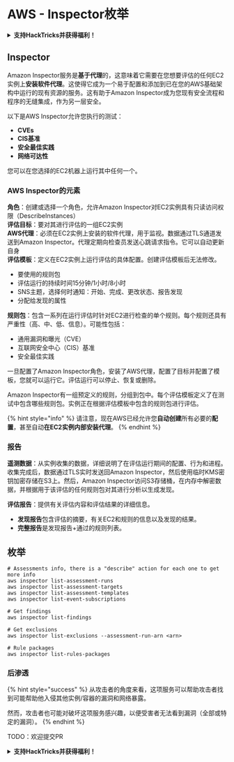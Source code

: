 # AWS - Inspector枚举

<details>

<summary><strong>支持HackTricks并获得福利！</strong></summary>

* 如果您想在HackTricks中看到您的公司广告，或者如果您想访问PEASS的最新版本或下载PDF版的HackTricks，请查看[**SUBSCRIPTION PLANS**](https://github.com/sponsors/carlospolop)！
* 获取[**官方PEASS和HackTricks周边产品**](https://peass.creator-spring.com)
* 发现[**PEASS家族**](https://opensea.io/collection/the-peass-family)，我们的独家[**NFTs**](https://opensea.io/collection/the-peass-family)收藏品
* **加入** 💬 [**Discord群组**](https://discord.gg/hRep4RUj7f) 或 [**Telegram群组**](https://t.me/peass) 或 **关注**我在**Twitter**上的🐦 [**@carlospolopm**](https://twitter.com/carlospolopm)**。**
* **通过向** [**HackTricks**](https://github.com/carlospolop/hacktricks) **和** [**HackTricks Cloud**](https://github.com/carlospolop/hacktricks-cloud) **github仓库提交PR来分享您的黑客技巧。**

</details>

## Inspector

Amazon Inspector服务是**基于代理**的，这意味着它需要在您想要评估的任何EC2实例上**安装软件代理**。这使得它成为一个易于配置和添加到已在您的AWS基础架构中运行的现有资源的服务。这有助于Amazon Inspector成为您现有安全流程和程序的无缝集成，作为另一层安全。

以下是AWS Inspector允许您执行的测试：

* **CVEs**
* **CIS基准**
* **安全最佳实践**
* **网络可达性**

您可以在您选择的EC2机器上运行其中任何一个。

### AWS Inspector的元素

**角色**：创建或选择一个角色，允许Amazon Inspector对EC2实例具有只读访问权限（DescribeInstances）\
**评估目标**：要对其进行评估的一组EC2实例\
**AWS代理**：必须在EC2实例上安装的软件代理，用于监视。数据通过TLS通道发送到Amazon Inspector。代理定期向检查员发送心跳请求指令。它可以自动更新自身\
**评估模板**：定义在EC2实例上运行评估的具体配置。创建评估模板后无法修改。

* 要使用的规则包
* 评估运行的持续时间15分钟/1小时/8小时
* SNS主题，选择何时通知：开始、完成、更改状态、报告发现
* 分配给发现的属性

**规则包**：包含一系列在运行评估时针对EC2进行检查的单个规则。每个规则还具有严重性（高、中、低、信息）。可能性包括：

* 通用漏洞和曝光（CVE）
* 互联网安全中心（CIS）基准
* 安全最佳实践

一旦配置了Amazon Inspector角色，安装了AWS代理，配置了目标并配置了模板，您就可以运行它。评估运行可以停止、恢复或删除。

Amazon Inspector有一组预定义的规则，分组到包中。每个评估模板定义了在测试中包含哪些规则包。实例正在根据评估模板中包含的规则包进行评估。

{% hint style="info" %}
请注意，现在AWS已经允许您**自动创建**所有必要的**配置**，甚至自动**在EC2实例内部安装代理**。
{% endhint %}

### **报告**

**遥测数据**：从实例收集的数据，详细说明了在评估运行期间的配置、行为和进程。收集完成后，数据通过TLS实时发送回Amazon Inspector，然后使用临时KMS密钥加密存储在S3上。然后，Amazon Inspector访问S3存储桶，在内存中解密数据，并根据用于该评估的任何规则包对其进行分析以生成发现。

**评估报告**：提供有关评估内容和评估结果的详细信息。

* **发现报告**包含评估的摘要，有关EC2和规则的信息以及发现的结果。
* **完整报告**是发现报告+通过的规则列表。

## 枚举
```
# Assessments info, there is a "describe" action for each one to get more info
aws inspector list-assessment-runs
aws inspector list-assessment-targets
aws inspector list-assessment-templates
aws inspector list-event-subscriptions

# Get findings
aws inspector list-findings

# Get exclusions
aws inspector list-exclusions --assessment-run-arn <arn>

# Rule packages
aws inspector list-rules-packages
```
### 后渗透

{% hint style="success" %}
从攻击者的角度来看，这项服务可以帮助攻击者找到可能帮助他入侵其他实例/容器的漏洞和网络暴露。

然而，攻击者也可能对破坏这项服务感兴趣，以便受害者无法看到漏洞（全部或特定的漏洞）。
{% endhint %}

TODO：欢迎提交PR

<details>

<summary><strong>支持HackTricks并获得福利！</strong></summary>

* 如果您想在HackTricks中看到您的公司广告，或者如果您想访问PEASS的最新版本或下载PDF格式的HackTricks，请查看[**订阅计划**](https://github.com/sponsors/carlospolop)！
* 获取[**官方PEASS和HackTricks周边产品**](https://peass.creator-spring.com)
* 发现[**PEASS家族**](https://opensea.io/collection/the-peass-family)，我们的独家[**NFT**](https://opensea.io/collection/the-peass-family)收藏品
* **加入** 💬 [**Discord群组**](https://discord.gg/hRep4RUj7f) 或 [**Telegram群组**](https://t.me/peass) 或 **关注**我的 **Twitter** 🐦 [**@carlospolopm**](https://twitter.com/carlospolopm)**。**
* **通过向** [**HackTricks**](https://github.com/carlospolop/hacktricks) **和** [**HackTricks Cloud**](https://github.com/carlospolop/hacktricks-cloud) **github仓库提交PR来分享您的黑客技巧。**

</details>
